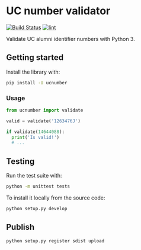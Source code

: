 # UC number validator

[![Build Status][ci-image]][ci-url]  [![lint][lint-image]][lint-url]

Validate UC alumni identifier numbers with Python 3.

## Getting started

Install the library with:

```sh
pip install -U ucnumber
```

### Usage

```python
from ucnumber import validate

valid = validate('1263476J')

if validate(14644088):
  print('Is valid!')
  # ...
```

## Testing

Run the test suite with:

```sh
python -m unittest tests
```

To install it locally from the source code:

```sh
python setup.py develop
```

## Publish

```sh
python setup.py register sdist upload
```

[ci-image]: https://travis-ci.org/open-source-uc/validate-uc-number-py.svg
[ci-url]: https://travis-ci.org/open-source-uc/validate-uc-number-py
[lint-image]: https://codeclimate.com/github/open-source-uc/validate-uc-number-py/badges/gpa.svg
[lint-url]: https://codeclimate.com/github/open-source-uc/validate-uc-number-py
